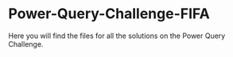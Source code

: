 # Power-Query-Challenge-FIFA

Here you will find the files for all the solutions on the Power Query Challenge.

